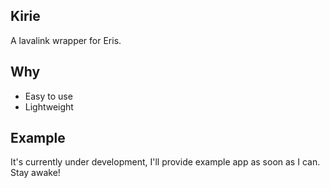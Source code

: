 ## Kirie
A lavalink wrapper for Eris.

## Why
- Easy to use
- Lightweight

## Example
It's currently under development, I'll provide example app as soon as I can. Stay awake!
 